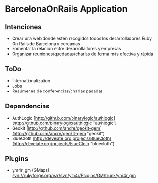 BarcelonaOnRails Application
============================

Intenciones
-----------
* Crear una web donde estén recogidos todos los desarrolladores Ruby On Rails de Barcelona y cercanías
* Fomentar la relación entre desarrolladores y empresas
* Organizar reuniones/quedadas/charlas de forma más efectiva y rápida

ToDo
----
* Internationalization
* Jobs
* Resúmenes de conferencias/charlas pasadas

Dependencias
------------
* AuthLogic [http://github.com/binarylogic/authlogic](http://github.com/binarylogic/authlogic "authlogic")
* Geokit [http://github.com/andre/geokit-gem](http://github.com/andre/geokit-gem "geokit")
* BlueCloth [http://deveiate.org/projects/BlueCloth](http://deveiate.org/projects/BlueCloth "bluecloth")

Plugins
--------
* ym4r_gm (GMaps) [svn://rubyforge.org/var/svn/ym4r/Plugins/GM/trunk/ym4r_gm](svn://rubyforge.org/var/svn/ym4r/Plugins/GM/trunk/ym4r_gm "GMaps")
